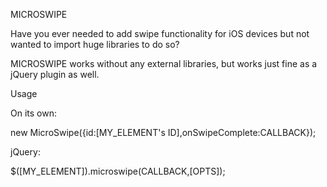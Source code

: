 MICROSWIPE

Have you ever needed to add swipe functionality for iOS devices but not wanted to import huge libraries to do so?

MICROSWIPE works without any external libraries, but works just fine as a jQuery plugin as well.

Usage

On its own:

new MicroSwipe({id:[MY_ELEMENT's ID],onSwipeComplete:CALLBACK});

jQuery:

$([MY_ELEMENT]).microswipe(CALLBACK,[OPTS]);

